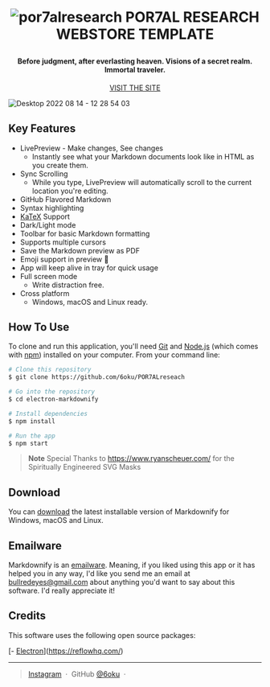 

<h1 align="center">

![por7alresearch](https://user-images.githubusercontent.com/78567717/184549601-5f39cdde-f300-41f2-acad-5e350a7d6f2f.JPG)
  POR7AL RESEARCH WEBSTORE TEMPLATE
  <br>
</h1>

<h4 align="center">Before judgment, after everlasting heaven.
Visions of a secret realm. Immortal traveler.</h4>

<p align="center">
  <a href="https://portal-6oku.vercel.app/">VISIT THE SITE</a> 
</p>


![Desktop 2022 08 14 - 12 28 54 03](https://user-images.githubusercontent.com/78567717/184550284-ca39891e-c723-4dec-b87d-c0a3668f3831.gif)


## Key Features

* LivePreview - Make changes, See changes
  - Instantly see what your Markdown documents look like in HTML as you create them.
* Sync Scrolling
  - While you type, LivePreview will automatically scroll to the current location you're editing.
* GitHub Flavored Markdown  
* Syntax highlighting
* [KaTeX](https://khan.github.io/KaTeX/) Support
* Dark/Light mode
* Toolbar for basic Markdown formatting
* Supports multiple cursors
* Save the Markdown preview as PDF
* Emoji support in preview :tada:
* App will keep alive in tray for quick usage
* Full screen mode
  - Write distraction free.
* Cross platform
  - Windows, macOS and Linux ready.

## How To Use

To clone and run this application, you'll need [Git](https://git-scm.com) and [Node.js](https://nodejs.org/en/download/) (which comes with [npm](http://npmjs.com)) installed on your computer. From your command line:

```bash
# Clone this repository
$ git clone https://github.com/6oku/POR7ALreseach

# Go into the repository
$ cd electron-markdownify

# Install dependencies
$ npm install

# Run the app
$ npm start
```

> **Note**
> Special Thanks to https://www.ryanscheuer.com/ for the Spiritually Engineered SVG Masks
> 

## Download

You can [download](https://github.com/amitmerchant1990/electron-markdownify/releases/tag/v1.2.0) the latest installable version of Markdownify for Windows, macOS and Linux.

## Emailware

Markdownify is an [emailware](https://en.wiktionary.org/wiki/emailware). Meaning, if you liked using this app or it has helped you in any way, I'd like you send me an email at <bullredeyes@gmail.com> about anything you'd want to say about this software. I'd really appreciate it!

## Credits

This software uses the following open source packages:

[- [Electron](http://electron.atom.io/)](https://reflowhq.com/)

---

> [Instagram](https://www.instagram.com/spiritglocks/?hl=en) &nbsp;&middot;&nbsp;
> GitHub [@6oku](https://github.com/6oku) &nbsp;&middot;&nbsp;

